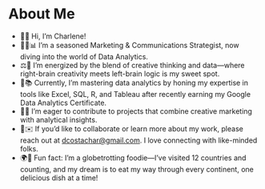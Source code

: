 # About Me

- 👋🙂 Hi, I’m Charlene!
- 👩‍💻📊 I’m a seasoned Marketing & Communications Strategist, now diving into the world of Data Analytics.
- ⚖️🧠 I’m energized by the blend of creative thinking and data—where right-brain creativity meets left-brain logic is my sweet spot.
- 🌱📚 Currently, I’m mastering data analytics by honing my expertise in tools like Excel, SQL, R, and Tableau after recently earning my Google Data Analytics Certificate.
- 👀💡 I’m eager to contribute to projects that combine creative marketing with analytical insights.
- 💞️✉️ If you’d like to collaborate or learn more about my work, please reach out at dcostachar@gmail.com. I love connecting with like-minded folks.
- 🌍🍴 Fun fact: I’m a globetrotting foodie—I’ve visited 12 countries and counting, and my dream is to eat my way through every continent, one delicious dish at a time!

<!---
dcostachar/dcostachar is a ✨ special ✨ repository because its `README.md` (this file) appears on your GitHub profile.
You can click the Preview link to take a look at your changes.
--->
